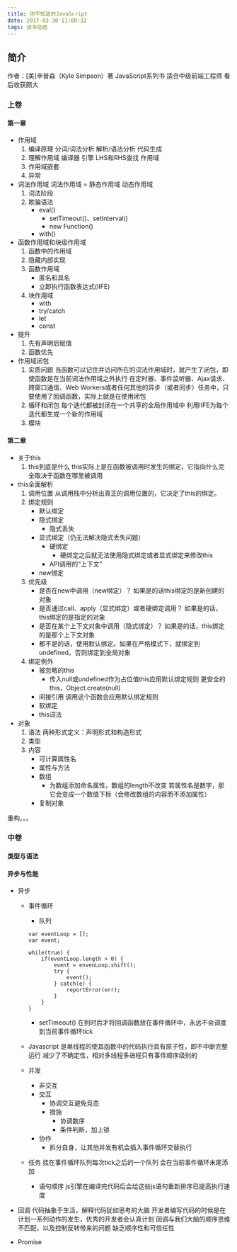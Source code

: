```yaml
---
title: 你不知道的JavaScript
date: 2017-03-30 11:00:32
tags: 读书总结
---
```


## 简介
作者：[美]辛普森（Kyle Simpson）著
JavaScript系列书
适合中级前端工程师
看后收获颇大

### 上卷

#### 第一章
- 作用域
    1. 编译原理
        分词/词法分析
        解析/语法分析
        代码生成
    2. 理解作用域
        编译器
        引擎
            LHS和RHS查找
        作用域
    3. 作用域嵌套
    4. 异常
- 词法作用域
    词法作用域 = 静态作用域
    动态作用域
    1. 词法阶段
    2. 欺骗语法
        - eval()
            + setTimeout()、setInterval()
            + new Function()
        - with()
- 函数作用域和块级作用域
    1. 函数中的作用域
    2. 隐藏内部实现
    3. 函数作用域
        - 匿名和具名
        - 立即执行函数表达式(IIFE)
    4. 块作用域
        - with
        - try/catch
        - let
        - const
- 提升
    1. 先有声明后赋值
    2. 函数优先
- 作用域闭包
    1. 实质问题
        当函数可以记住并访问所在的词法作用域时，就产生了闭包，即使函数是在当前词法作用域之外执行
        在定时器、事件监听器、Ajax请求、跨窗口通信、Web Workers或者任何其他的异步（或者同步）任务中，只要使用了回调函数，实际上就是在使用闭包
    2. 循环和闭包
        每个迭代都被封闭在一个共享的全局作用域中
        利用IIFE为每个迭代都生成一个新的作用域
    3. 模块
#### 第二章
- 关于this
    1. this到底是什么
        this实际上是在函数被调用时发生的绑定，它指向什么完全取决于函数在哪里被调用
- this全面解析
    1. 调用位置
        从调用栈中分析出真正的调用位置的，它决定了this的绑定。
    2. 绑定规则
        - 默认绑定
        - 隐式绑定
            + 隐式丢失
        - 显式绑定（仍无法解决隐式丢失问题）
            + 硬绑定
                * 硬绑定之后就无法使用隐式绑定或者显式绑定来修改this
            + API调用的“上下文”
        - new绑定
    3. 优先级
        - 是否在new中调用（new绑定）？
            如果是的话this绑定的是新创建的对象
        - 是否通过call、apply（显式绑定）或者硬绑定调用？
            如果是的话，this绑定的是指定的对象
        - 是否在某个上下文对象中调用（隐式绑定）？
            如果是的话，this绑定的是那个上下文对象
        - 都不是的话，使用默认绑定。如果在严格模式下，就绑定到undefined，否则绑定到全局对象
    4. 绑定例外
        - 被忽略的this
            + 传入null或undefined作为占位值this应用默认绑定规则
                更安全的this，Object.create(null)
        - 间接引用
            调用这个函数会应用默认绑定规则
        - 软绑定
        - this词法
- 对象
    1. 语法
        两种形式定义：声明形式和构造形式
    2. 类型
    3. 内容
        - 可计算属性名
        - 属性与方法
        - 数组
            + 为数组添加命名属性，数组的length不改变
                若属性名是数字，那它会变成一个数值下标（会修改数组的内容而不添加属性）
        - 复制对象

重构。。。



### 中卷 

#### 类型与语法 

#### 异步与性能 
- 异步 
    + 事件循环
        * 队列
        ```
        var eventLoop = [];
        var event;

        while(true) {
            if(eventLoop.length > 0) {
                event = envenLoop.shift();
                try {
                    event();
                } catch(e) {
                    reportError(err);
                }
            }
        }
        ```
        * setTimeout() 在到时后才将回调函数放在事件循环中，永远不会调度到当前事件循环tick

    + Javascript 
        是单线程的使其函数中的代码执行具有原子性，即不中断完整运行
        减少了不确定性，相对多线程多进程只有事件顺序级别的

    + 并发 
        * 非交互
        * 交互 
            - 协调交互避免竞态
            - 措施 
                + 协调数序
                + 条件判断，加上锁
        * 协作 
            - 拆分自身，让其他并发有机会插入事件循环交替执行
    + 任务 
        挂在事件循环队列每次tick之后的一个队列
        会在当前事件循环末尾添加
        * 语句顺序 
            js引擎在编译完代码后会给这些js语句重新排序已提高执行速度

- 回调 
    代码抽象于生活，解释代码犹如思考的大脑
    开发者编写代码的时候是在计划一系列动作的发生，优秀的开发者会认真计划
    回调与我们大脑的顺序思维不匹配，以及控制反转带来的问题
    缺乏顺序性和可信任性

- Promise 

